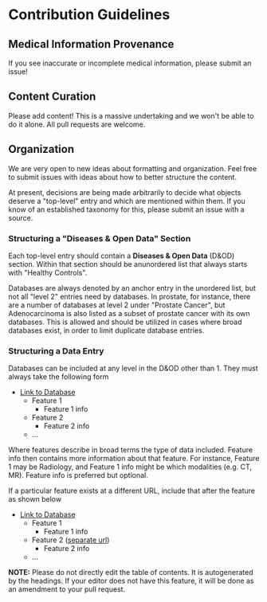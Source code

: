 # Contribution Guidelines

## Medical Information Provenance

If you see inaccurate or incomplete medical information, please submit an issue!

## Content Curation

Please add content! This is a massive undertaking and we won't be able to do it alone. All pull requests are welcome.

## Organization

We are very open to new ideas about formatting and organization. Feel free to submit issues with ideas about how to better structure the content.

At present, decisions are being made arbitrarily to decide what objects deserve a "top-level" entry and which are mentioned within them. If you know of an established taxonomy for this, please submit an issue with a source.

### Structuring a "Diseases & Open Data" Section

Each top-level entry should contain a **Diseases & Open Data** (D&OD) section. Within that section should be anunordered list that always starts with "Healthy Controls".

Databases are always denoted by an anchor entry in the unordered list, but not all "level 2" entries need by databases. In prostate, for instance, there are a number of databases at level 2 under "Prostate Cancer", but Adenocarcinoma is also listed as a subset of prostate cancer with its own databases. This is allowed and should be utilized in cases where broad databases exist, in order to limit duplicate database entries.

### Structuring a Data Entry

Databases can be included at any level in the D&OD other than 1. They must always take the following form

- [Link to Database](#structuring-a-data-entry)
  - Feature 1
    - Feature 1 info
  - Feature 2
    - Feature 2 info
  - ...

Where features describe in broad terms the type of data included. Feature info then contains more information about that feature. For instance, Feature 1 may be Radiology, and Feature 1 info might be which modalities (e.g. CT, MR). Feature info is preferred but optional.

If a particular feature exists at a different URL, include that after the feature as shown below

- [Link to Database](#structuring-a-data-entry)
  - Feature 1
    - Feature 1 info
  - Feature 2 ([separate url](#structuring-a-data-entry))
    - Feature 2 info
  - ...

**NOTE:** Please do not directly edit the table of contents. It is autogenerated by the headings. If your editor does not have this feature, it will be done as an amendment to your pull request.